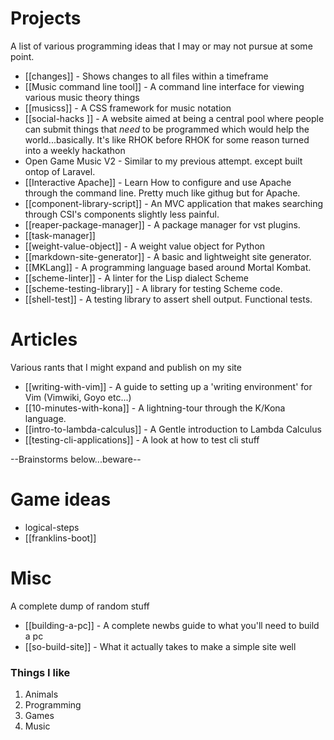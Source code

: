 

# Projects

A list of various programming ideas that I may or may not pursue at some point.

- [[changes]] - Shows changes to all files within a timeframe
- [[Music command line tool]] - A command line interface for viewing various music theory things
- [[musicss]] - A CSS framework for music notation
- [[social-hacks ]] - A website aimed at being a central pool where people can submit things that *need* to be programmed
      which would help the world...basically. It's like RHOK before RHOK for some reason turned into a weekly hackathon
- Open Game Music V2 - Similar to my previous attempt. except built ontop of Laravel.
- [[Interactive Apache]] - Learn How to configure and use Apache through the command line.  Pretty much like githug but for Apache.
- [[component-library-script]] - An MVC application that makes searching through CSI's components slightly less painful.
- [[reaper-package-manager]] - A package manager for vst plugins.
- [[task-manager]]
- [[weight-value-object]] - A weight value object for Python
- [[markdown-site-generator]] - A basic and lightweight site generator.
- [[MKLang]] - A programming language based around Mortal Kombat.
- [[scheme-linter]] - A linter for the Lisp dialect Scheme
- [[scheme-testing-library]] - A library for testing Scheme code.
- [[shell-test]] - A testing library to assert shell output. Functional tests.


# Articles

Various rants that I might expand and publish on my site

- [[writing-with-vim]] - A guide to setting up a 'writing environment' for Vim (Vimwiki, Goyo etc...)
-  [[10-minutes-with-kona]] - A lightning-tour through the K/Kona language.
- [[intro-to-lambda-calculus]] - A Gentle introduction to Lambda Calculus
- [[testing-cli-applications]] - A look at how to test cli stuff

--Brainstorms below...beware--

# Game ideas

- logical-steps
- [[franklins-boot]]


# Misc

A complete dump of random stuff

- [[building-a-pc]] - A complete newbs guide to what you'll need to build a pc
- [[so-build-site]] - What it actually takes to make a simple site well

### Things I like

1. Animals
2. Programming
3. Games
4. Music
